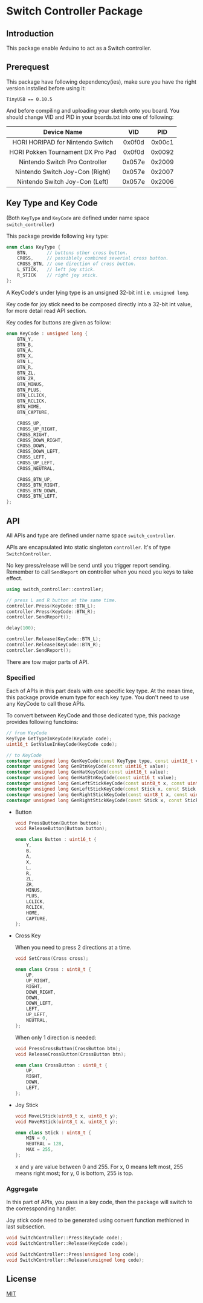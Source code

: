 # Switch Controller Package

## Introduction

This package enable Arduino to act as a Switch controller.

## Prerequest

This package have following dependency(ies),
make sure you have the right version installed before using it:

```
TinyUSB == 0.10.5
```

And before compiling and uploading your sketch onto you board.
You should change VID and PID in your boards.txt into one of following:

|            Device Name            |  VID   |  PID   |
|:---------------------------------:|:------:|:------:|
| HORI HORIPAD for Nintendo Switch  | 0x0f0d | 0x00c1 |
| HORI Pokken Tournament DX Pro Pad | 0x0f0d | 0x0092 |
|  Nintendo Switch Pro Controller   | 0x057e | 0x2009 |
|  Nintendo Switch Joy-Con (Right)  | 0x057e | 0x2007 |
|  Nintendo Switch Joy-Con (Left)   | 0x057e | 0x2006 |

## Key Type and Key Code

(Both `KeyType` and `KeyCode` are defined under name space `switch_controller`)

This package provide following key type:

```cpp
enum class KeyType {
    BTN,       // buttons other cross button.
    CROSS,     // possiblely combined severial cross button.
    CROSS_BTN, // one direction of cross button.
    L_STICK,   // left joy stick.
    R_STICK    // right joy stick.
};
```

A KeyCode's under lying type is an unsigned 32-bit int i.e. `unsigned long`.

Key code for joy stick need to be composed directly into a 32-bit int value,
for more detail read API section.

Key codes for buttons are given as follow:

```cpp
enum KeyCode : unsigned long {
    BTN_Y,
    BTN_B,
    BTN_A,
    BTN_X,
    BTN_L,
    BTN_R,
    BTN_ZL,
    BTN_ZR,
    BTN_MINUS,
    BTN_PLUS,
    BTN_LCLICK,
    BTN_RCLICK,
    BTN_HOME,
    BTN_CAPTURE,

    CROSS_UP,
    CROSS_UP_RIGHT,
    CROSS_RIGHT,
    CROSS_DOWN_RIGHT,
    CROSS_DOWN,
    CROSS_DOWN_LEFT,
    CROSS_LEFT,
    CROSS_UP_LEFT,
    CROSS_NEUTRAL,

    CROSS_BTN_UP,
    CROSS_BTN_RIGHT,
    CROSS_BTN_DOWN,
    CROSS_BTN_LEFT,
};
```
## API                     
                           
All APIs and type are defined under name space `switch_controller`.

APIs are encapsulated into static singleton `controller`.
It's of type `SwitchController`.

No key press/release will be send until you trigger report sending.
Remember to call `SendReport` on controller when you need you keys to take effect.

```cpp
using switch_controller::controller;

// press L and R button at the same time.
controller.Press(KeyCode::BTN_L);
controller.Press(KeyCode::BTN_R);
controller.SendReport();

delay(100);

controller.Release(KeyCode::BTN_L);
controller.Release(KeyCode::BTN_R);
controller.SendReport();
```

There are tow major parts of API.

### Specified

Each of APIs in this part deals with one specific key type.
At the mean time, this package provide enum type for each key type.
You don't need to use any KeyCode to call those APIs.

To convert between KeyCode and those dedicated type,
this package provides following functoins:

```cpp
// from KeyCode
KeyType GetTypeInKeyCode(KeyCode code);
uint16_t GetValueInKeyCode(KeyCode code);

// to KeyCode
constexpr unsigned long GenKeyCode(const KeyType type, const uint16_t value);
constexpr unsigned long GenBtnKeyCode(const uint16_t value);
constexpr unsigned long GenHatKeyCode(const uint16_t value);
constexpr unsigned long GenHatBtnKeyCode(const uint16_t value);
constexpr unsigned long GenLeftStickKeyCode(const uint8_t x, const uint8_t y);
constexpr unsigned long GenLeftStickKeyCode(const Stick x, const Stick y);
constexpr unsigned long GenRightStickKeyCode(const uint8_t x, const uint8_t y);
constexpr unsigned long GenRightStickKeyCode(const Stick x, const Stick y);
```

- Button

  ```cpp
  void PressButton(Button button);
  void ReleaseButton(Button button);

  enum class Button : uint16_t {
      Y,
      B,
      A,
      X,
      L,
      R,
      ZL,
      ZR,
      MINUS,
      PLUS,
      LCLICK,
      RCLICK,
      HOME,
      CAPTURE,
  };
  ```
- Cross Key

  When you need to press 2 directions at a time.

  ```cpp
  void SetCross(Cross cross);

  enum class Cross : uint8_t {
      UP,
      UP_RIGHT,
      RIGHT,
      DOWN_RIGHT,
      DOWN,
      DOWN_LEFT,
      LEFT,
      UP_LEFT,
      NEUTRAL,
  };
  ```

  When only 1 direction is needed:

  ```cpp
  void PressCrossButton(CrossButton btn);
  void ReleaseCrossButton(CrossButton btn);

  enum class CrossButton : uint8_t {
      UP,
      RIGHT,
      DOWN,
      LEFT,
  };
  ```
- Joy Stick

  ```cpp
  void MoveLStick(uint8_t x, uint8_t y);
  void MoveRStick(uint8_t x, uint8_t y);

  enum class Stick : uint8_t {
      MIN = 0,
      NEUTRAL = 128,
      MAX = 255,
  };
  ```

  x and y are value between 0 and 255.
  For x, 0 means left most, 255 means right most;
  for y, 0 is bottom, 255 is top.

### Aggregate

In this part of APIs, you pass in a key code,
then the package will switch to the corressponding handler.

Joy stick code need to be generated using convert function methioned in last subsection.

```cpp
void SwitchController::Press(KeyCode code);
void SwitchController::Release(KeyCode code);

void SwitchController::Press(unsigned long code);
void SwitchController::Release(unsigned long code);
```

## License

[MIT](https://github.com/SirZenith/switch-controller/blob/master/LICENSE)
